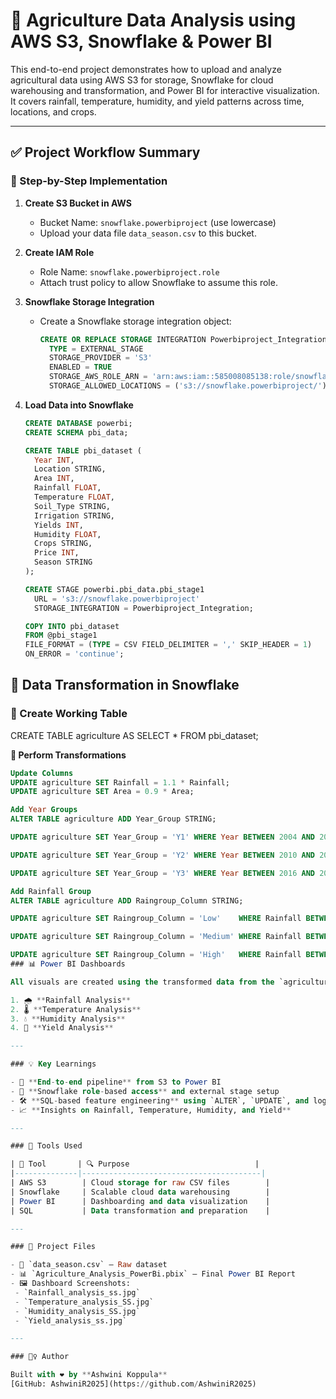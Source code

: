 # 🌾 Agriculture Data Analysis using AWS S3, Snowflake & Power BI

This end-to-end project demonstrates how to upload and analyze agricultural data using AWS S3 for storage, Snowflake for cloud warehousing and transformation, and Power BI for interactive visualization. It covers rainfall, temperature, humidity, and yield patterns across time, locations, and crops.

---
## ✅ Project Workflow Summary

### 🔧 Step-by-Step Implementation

1. **Create S3 Bucket in AWS**
   - Bucket Name: `snowflake.powerbiproject` (use lowercase)
   - Upload your data file `data_season.csv` to this bucket.

2. **Create IAM Role**
   - Role Name: `snowflake.powerbiproject.role`
   - Attach trust policy to allow Snowflake to assume this role.

3. **Snowflake Storage Integration**
   - Create a Snowflake storage integration object:
     ```sql
     CREATE OR REPLACE STORAGE INTEGRATION Powerbiproject_Integration
       TYPE = EXTERNAL_STAGE
       STORAGE_PROVIDER = 'S3'
       ENABLED = TRUE
       STORAGE_AWS_ROLE_ARN = 'arn:aws:iam::585008085138:role/snowflake.powerbiproject.role'
       STORAGE_ALLOWED_LOCATIONS = ('s3://snowflake.powerbiproject/');
     ```

4. **Load Data into Snowflake**
   ```sql
   CREATE DATABASE powerbi;
   CREATE SCHEMA pbi_data;

   CREATE TABLE pbi_dataset (
     Year INT,
     Location STRING,
     Area INT,
     Rainfall FLOAT,
     Temperature FLOAT,
     Soil_Type STRING,
     Irrigation STRING,
     Yields INT,
     Humidity FLOAT,
     Crops STRING,
     Price INT,
     Season STRING
   );

   CREATE STAGE powerbi.pbi_data.pbi_stage1
     URL = 's3://snowflake.powerbiproject'
     STORAGE_INTEGRATION = Powerbiproject_Integration;

   COPY INTO pbi_dataset
   FROM @pbi_stage1
   FILE_FORMAT = (TYPE = CSV FIELD_DELIMITER = ',' SKIP_HEADER = 1)
   ON_ERROR = 'continue';
## 🔄 Data Transformation in Snowflake

### 🧪 Create Working Table
CREATE TABLE agriculture AS SELECT * FROM pbi_dataset;


**🔧 Perform Transformations**
 ```sql
 Update Columns
 UPDATE agriculture SET Rainfall = 1.1 * Rainfall;
 UPDATE agriculture SET Area = 0.9 * Area;

 Add Year Groups
 ALTER TABLE agriculture ADD Year_Group STRING;

 UPDATE agriculture SET Year_Group = 'Y1' WHERE Year BETWEEN 2004 AND 2009;

 UPDATE agriculture SET Year_Group = 'Y2' WHERE Year BETWEEN 2010 AND 2015;

 UPDATE agriculture SET Year_Group = 'Y3' WHERE Year BETWEEN 2016 AND 2019;

 Add Rainfall Group
 ALTER TABLE agriculture ADD Raingroup_Column STRING;

 UPDATE agriculture SET Raingroup_Column = 'Low'    WHERE Rainfall BETWEEN 255 AND 1200;

 UPDATE agriculture SET Raingroup_Column = 'Medium' WHERE Rainfall BETWEEN 1201 AND 2800;

 UPDATE agriculture SET Raingroup_Column = 'High'   WHERE Rainfall BETWEEN 2801 AND 4500;
### 📊 Power BI Dashboards

All visuals are created using the transformed data from the `agriculture` table:

1. 🌧 **Rainfall Analysis**
2. 🌡 **Temperature Analysis**
3. 💧 **Humidity Analysis**
4. 🌾 **Yield Analysis**

---

### 💡 Key Learnings

- 🚀 **End-to-end pipeline** from S3 to Power BI  
- 🔐 **Snowflake role-based access** and external stage setup  
- 🛠️ **SQL-based feature engineering** using `ALTER`, `UPDATE`, and logic classification  
- 📈 **Insights on Rainfall, Temperature, Humidity, and Yield**

---

### 🧰 Tools Used

| 🧪 Tool       | 🔍 Purpose                            |
|--------------|----------------------------------------|
| AWS S3        | Cloud storage for raw CSV files        |
| Snowflake     | Scalable cloud data warehousing        |
| Power BI      | Dashboarding and data visualization    |
| SQL           | Data transformation and preparation    |

---

### 📂 Project Files

- 📁 `data_season.csv` – Raw dataset  
- 📊 `Agriculture_Analysis_PowerBi.pbix` – Final Power BI Report  
- 🖼️ Dashboard Screenshots:
  - `Rainfall_analysis_ss.jpg`
  - `Temperature_analysis_SS.jpg`
  - `Humidity_analysis_SS.jpg`
  - `Yield_analysis_ss.jpg`

---

### 🙋‍♀️ Author

Built with ❤️ by **Ashwini Koppula**  
[GitHub: AshwiniR2025](https://github.com/AshwiniR2025)



